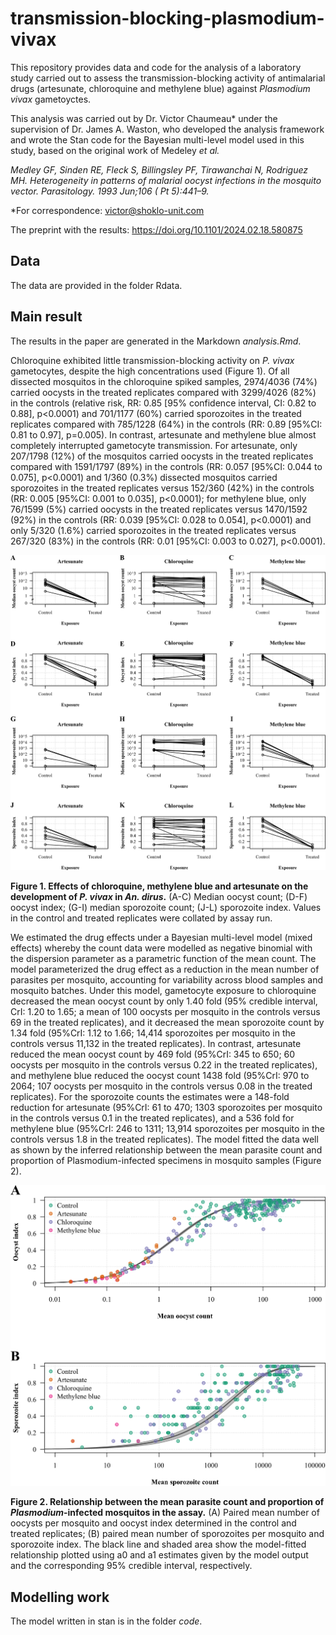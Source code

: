 # transmission-blocking-plasmodium-vivax

This repository provides data and code for the analysis of a laboratory study carried out to assess the transmission-blocking activity of antimalarial drugs (artesunate, chloroquine and methylene blue) against _Plasmodium vivax_ gametoyctes.

This analysis was carried out by Dr. Victor Chaumeau* under the supervision of Dr. James A. Waston, who developed the analysis framework and wrote the Stan code for the Bayesian multi-level model used in this study, based on the original work of Medeley _et al._

_Medley GF, Sinden RE, Fleck S, Billingsley PF, Tirawanchai N, Rodriguez MH. Heterogeneity in patterns of malarial oocyst infections in the mosquito vector. Parasitology. 1993 Jun;106 ( Pt 5):441–9._

\*For correspondence: victor@shoklo-unit.com

The preprint with the results: https://doi.org/10.1101/2024.02.18.580875

## Data

The data are provided in the folder Rdata.

## Main result

The results in the paper are generated in the Markdown _analysis.Rmd_.

Chloroquine exhibited little transmission-blocking activity on _P. vivax_ gametocytes, despite the high concentrations used (Figure 1). Of all dissected mosquitos in the chloroquine spiked samples, 2974/4036 (74%) carried oocysts in the treated replicates compared with 3299/4026 (82%) in the controls (relative risk, RR: 0.85 [95% confidence interval, CI: 0.82 to 0.88], p<0.0001) and 701/1177 (60%) carried sporozoites in the treated replicates compared with 785/1228 (64%) in the controls (RR: 0.89 [95%CI: 0.81 to 0.97], p=0.005). In contrast, artesunate and methylene blue almost completely interrupted gametocyte transmission. For artesunate, only 207/1798 (12%) of the mosquitos carried oocysts in the treated replicates compared with 1591/1797 (89%) in the controls (RR: 0.057 [95%CI: 0.044 to 0.075], p<0.0001) and 1/360 (0.3%) dissected mosquitos carried sporozoites in the treated replicates versus 152/360 (42%) in the controls (RR: 0.005 [95%CI: 0.001 to 0.035], p<0.0001); for methylene blue, only 76/1599 (5%) carried oocysts in the treated replicates versus 1470/1592 (92%) in the controls (RR: 0.039 [95%CI: 0.028 to 0.054], p<0.0001) and only 5/320 (1.6%) carried sporozoites in the treated replicates versus 267/320 (83%) in the controls (RR: 0.01 [95%CI: 0.003 to 0.027], p<0.0001).

![Figure 1](analysis_files/figure-latex/figure_drug_effect-1.png)

__Figure 1. Effects of chloroquine, methylene blue and artesunate on the development of _P. vivax_ in _An. dirus_.__ (A-C) Median oocyst count; (D-F) oocyst index; (G-I) median sporozoite count; (J-L) sporozoite index. Values in the control and treated replicates were collated by assay run.

We estimated the drug effects under a Bayesian multi-level model (mixed effects) whereby the count data were modelled as negative binomial with the dispersion parameter as a parametric function of the mean count. The model parameterized the drug effect as a reduction in the mean number of parasites per mosquito, accounting for variability across blood samples and mosquito batches. Under this model, gametocyte exposure to chloroquine decreased the mean oocyst count by only 1.40 fold (95% credible interval, CrI: 1.20 to 1.65; a mean of 100 oocysts per mosquito in the controls versus 69 in the treated replicates), and it decreased the mean sporozoite count by 1.34 fold (95%CrI: 1.12 to 1.66; 14,414 sporozoites per mosquito in the controls versus 11,132 in the treated replicates). In contrast, artesunate reduced the mean oocyst count by 469 fold (95%CrI: 345 to 650;  60 oocysts per mosquito in the controls versus 0.22 in the treated replicates), and methylene blue reduced the oocyst count 1438 fold (95%CrI: 970 to 2064; 107 oocysts per mosquito in the controls versus 0.08 in the treated replicates). For the sporozoite counts the estimates were a 148-fold reduction for artesunate (95%CrI: 61 to 470; 1303 sporozoites per mosquito in the controls versus 0.1 in the treated replicates), and a 536 fold for methylene blue (95%CrI: 246 to 1311; 13,914 sporozoites per mosquito in the controls versus 1.8 in the treated replicates). The model fitted the data well as shown by the inferred relationship between the mean parasite count and proportion of Plasmodium-infected specimens in mosquito samples (Figure 2).

![Figure 2](analysis_files/figure-latex/prevalence_estimates-1.png)

__Figure 2. Relationship between the mean parasite count and proportion of _Plasmodium_-infected mosquitos in the assay.__ (A) Paired mean number of oocysts per mosquito and oocyst index determined in the control and treated replicates; (B) paired mean number of sporozoites per mosquito and sporozoite index. The black line and shaded area show the model-fitted relationship plotted using a0 and a1 estimates given by the model output and the corresponding 95% credible interval, respectively.

## Modelling work

The model written in stan is in the folder _code_.
